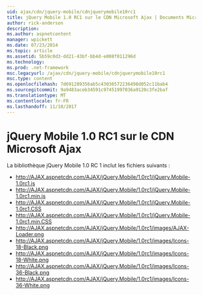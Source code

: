 ```yaml
---
uid: ajax/cdn/jquery-mobile/cdnjquerymobile10rc1
title: jQuery Mobile 1.0 RC1 sur le CDN Microsoft Ajax | Documents Microsoft
author: rick-anderson
description: 
ms.author: aspnetcontent
manager: wpickett
ms.date: 07/23/2014
ms.topic: article
ms.assetid: 5b59c0d3-dd21-43bf-bb4d-e008f011296d
ms.technology: 
ms.prod: .net-framework
msc.legacyurl: /ajax/cdn/jquery-mobile/cdnjquerymobile10rc1
msc.type: content
ms.openlocfilehash: 7d691289356ab5c43036572236498d052c11bab4
ms.sourcegitcommit: 9a9483aceb34591c97451997036a9120c3fe2baf
ms.translationtype: MT
ms.contentlocale: fr-FR
ms.lasthandoff: 11/10/2017
---
```

<a name="jquery-mobile-10-rc1-on-the-microsoft-ajax-cdn"></a>jQuery Mobile 1.0 RC1 sur le CDN Microsoft Ajax
====================
La bibliothèque jQuery Mobile 1.0 RC 1 inclut les fichiers suivants :

- http://AJAX.aspnetcdn.com/AJAX/jQuery.Mobile/1.0rc1/jQuery.Mobile-1.0rc1.js
- http://AJAX.aspnetcdn.com/AJAX/jQuery.Mobile/1.0rc1/jQuery.Mobile-1.0rc1.min.js
- http://AJAX.aspnetcdn.com/AJAX/jQuery.Mobile/1.0rc1/jQuery.Mobile-1.0rc1.CSS
- http://AJAX.aspnetcdn.com/AJAX/jQuery.Mobile/1.0rc1/jQuery.Mobile-1.0rc1.min.CSS
- http://AJAX.aspnetcdn.com/AJAX/jQuery.Mobile/1.0rc1/images/AJAX-Loader.png
- http://AJAX.aspnetcdn.com/AJAX/jQuery.Mobile/1.0rc1/images/Icons-18-Black.png
- http://AJAX.aspnetcdn.com/AJAX/jQuery.Mobile/1.0rc1/images/Icons-18-White.png
- http://AJAX.aspnetcdn.com/AJAX/jQuery.Mobile/1.0rc1/images/Icons-36-Black.png
- http://AJAX.aspnetcdn.com/AJAX/jQuery.Mobile/1.0rc1/images/Icons-36-White.png
